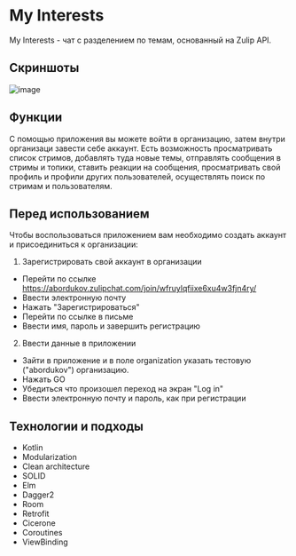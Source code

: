 # My Interests
My Interests - чат с разделением по темам, основанный на Zulip API.
## Скриншоты
![image](https://github.com/andrbor02/MyInterests/assets/73199173/5b9c7d65-c44c-4fb0-a86b-bbbd1f29c818)
## Функции
С помощью приложения вы можете войти в организацию, затем внутри организаци завести себе аккаунт. Есть возможность просматривать список стримов, добавлять туда новые темы, отправлять сообщения в стримы и топики, ставить реакции на сообщения, просматривать свой профиль и профили других пользователей, осуществлять поиск по стримам и пользователям.
## Перед использованием
Чтобы воспользоваться приложением вам необходимо создать аккаунт и присоединиться к организации:
1) Зарегистрировать свой аккаунт в организации
* Перейти по ссылке https://abordukov.zulipchat.com/join/wfruylqfiixe6xu4w3fjn4ry/
* Ввести электронную почту
* Нажать "Зарегистрироваться"
* Перейти по ссылке в письме
* Ввести имя, пароль и завершить регистрацию
2) Ввести данные в приложении
* Зайти в приложение и в поле organization указать тестовую ("abordukov") организацию.
* Нажать GO
* Убедиться что произошел переход на экран "Log in"
* Ввести электронную почту и пароль, как при регистрации
## Технологии и подходы
* Kotlin
* Modularization
* Clean architecture
* SOLID
* Elm
* Dagger2
* Room
* Retrofit
* Cicerone
* Coroutines
* ViewBinding
